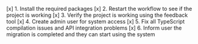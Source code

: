 [x] 1. Install the required packages
[x] 2. Restart the workflow to see if the project is working
[x] 3. Verify the project is working using the feedback tool
[x] 4. Create admin user for system access
[x] 5. Fix all TypeScript compilation issues and API integration problems
[x] 6. Inform user the migration is completed and they can start using the system